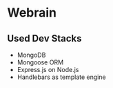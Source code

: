 # Webrain

## Used Dev Stacks
- MongoDB
- Mongoose ORM
- Express.js on Node.js
- Handlebars as template engine